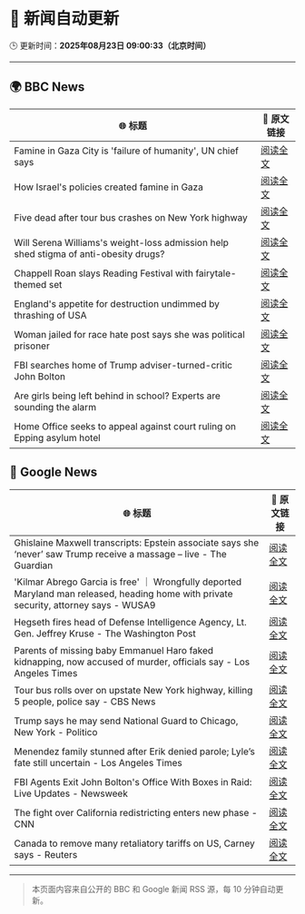 # 🧠 新闻自动更新

🕒 更新时间：**2025年08月23日 09:00:33（北京时间）**

---

## 🌍 BBC News

| 🌐 标题 | 🔗 原文链接 |
|--------|-------------|
| Famine in Gaza City is 'failure of humanity', UN chief says | [阅读全文](https://www.bbc.com/news/articles/c05ed5rgld3o?at_medium=RSS&at_campaign=rss) |
| How Israel's policies created famine in Gaza | [阅读全文](https://www.bbc.com/news/articles/ckg4p90z1kxo?at_medium=RSS&at_campaign=rss) |
| Five dead after tour bus crashes on New York highway | [阅读全文](https://www.bbc.com/news/articles/cm2kp312ryxo?at_medium=RSS&at_campaign=rss) |
| Will Serena Williams's weight-loss admission help shed stigma of anti-obesity drugs? | [阅读全文](https://www.bbc.com/news/articles/c8de89lg21jo?at_medium=RSS&at_campaign=rss) |
| Chappell Roan slays Reading Festival with fairytale-themed set | [阅读全文](https://www.bbc.com/news/articles/cr74p245zdlo?at_medium=RSS&at_campaign=rss) |
| England's appetite for destruction undimmed by thrashing of USA | [阅读全文](https://www.bbc.com/sport/rugby-union/articles/cp94p2y9rl3o?at_medium=RSS&at_campaign=rss) |
| Woman jailed for race hate post says she was political prisoner | [阅读全文](https://www.bbc.com/news/articles/ce83pj1ggmeo?at_medium=RSS&at_campaign=rss) |
| FBI searches home of Trump adviser-turned-critic John Bolton | [阅读全文](https://www.bbc.com/news/articles/c98lre1vqn4o?at_medium=RSS&at_campaign=rss) |
| Are girls being left behind in school? Experts are sounding the alarm | [阅读全文](https://www.bbc.com/news/articles/cx2q189kv7yo?at_medium=RSS&at_campaign=rss) |
| Home Office seeks to appeal against court ruling on Epping asylum hotel | [阅读全文](https://www.bbc.com/news/articles/cy5p2ye95z9o?at_medium=RSS&at_campaign=rss) |

## 📰 Google News

| 🌐 标题 | 🔗 原文链接 |
|--------|-------------|
| Ghislaine Maxwell transcripts: Epstein associate says she ‘never’ saw Trump receive a massage – live - The Guardian | [阅读全文](https://news.google.com/rss/articles/CBMi0AFBVV95cUxNVU5rREZuTXJfSjZNVFd5RkN6MFptajlrclRCUHA4eW5ibk9aU3UxYndTVmtLX2JpckRPY3pGamNpMmdaQ0FYOEdIZ1dUeEdjaU5GNjlLNEZlUjJaVWpmT1NkcmhXWGdVN2J5UDZiMW9Falh5UGpZSTMydDdOOVBXQUFWX293c1MwckRJcXNZb0xicEItczU5M2doME9WWTcyemFEOW1MUjl2NTJXZ1d5Zy1NRVlNNmlPckZNTjZ1NUIxZzVCalkzNVRJZ0I5SFpq?oc=5) |
| 'Kilmar Abrego Garcia is free' ｜ Wrongfully deported Maryland man released, heading home with private security, attorney says - WUSA9 | [阅读全文](https://news.google.com/rss/articles/CBMirwJBVV95cUxQaUxHTVVsLUZUZTdHSVd6YnZNQkRLZmx1OEJ0YjFvZElDNlRyaTQyUUZiRXFqekdJQVB0Ny1oSVdmQzhUUG5lVEFCSHcyQUNua1RWazdXWlJTdFdtOXBVRmZsWmJOUW5RS3hObW5FdkF5dzJ2b054Y3AyYlNaUjltYmRlaUtiYXliRmJLSXNYV3BiNENNVThXUVlnUEdLcThCeV9rb01UY3lwU0VEOEV6MWVXdUNzWUQyVGFGaEVOc0lyRXZwYUs3OGZVLXVabUxZWHdsRlp4LUMzMnE2Q05Rd1llYUhRd3Z5X0M3aUI3MGxIMFZGS3g2UE4xakE3MmFLRDBXYjZOZHF6RlFKZkJUT3pPcUlETFF4SGw1LWhKMzJXRnIyalRKc2psdzh3Ync?oc=5) |
| Hegseth fires head of Defense Intelligence Agency, Lt. Gen. Jeffrey Kruse - The Washington Post | [阅读全文](https://news.google.com/rss/articles/CBMirAFBVV95cUxNRjBkZDhrNGFtWmV6aHc4TkI1eFd0YjNhVHotTndaLTJtLXVSdEY1LWl1U1BpRG0zeDZzaWU0eGJIS2NPeU05NDh0RDJSdjI0WG15TFA5clNFUnduMjZWSmdOelpyUmsxZUF1SjQtaTJMbm5xYUUtUEY5bFBDOE43TzRjZFpjU0ZMR1loNnNIckliR21YMF9fME5SQTBHeFFnZGxZci0xcGh3S3Rx?oc=5) |
| Parents of missing baby Emmanuel Haro faked kidnapping, now accused of murder, officials say - Los Angeles Times | [阅读全文](https://news.google.com/rss/articles/CBMivgFBVV95cUxOTGFYdkNzYjdfZmYzQzFQakp4R21VUG9QZG9zbDkwbkJoZjRDN29LMjhjQmF1QTBrWnlHZlV1VHluWVR2bEo5R2hqSjZSSUtoWmd1S2s4aGtSYzhrTkRQRzBPRkhoS0dkQ3VCbzJOQmwtZ0liTTVmVTFxRW1mSUl1ZTlPYjJSMURMcGo0eVhuQnEzS3c4WTN1THdTeXh5OUZ2cnlrbkVMSlZGNW5uRThla0NDR2t6UGVILVBzWHdR?oc=5) |
| Tour bus rolls over on upstate New York highway, killing 5 people, police say - CBS News | [阅读全文](https://news.google.com/rss/articles/CBMigwFBVV95cUxPYkExcFpfZUp2LWozNWtaT1FTYlQ4eXhJcE1xTmNCUGlfYXllRWsyQ2pmRnpIVGc5c2xiUGFaMFhwWHFhMXVuLUY1S3BXeklBcG8yZW5QVl9VaHpDeThZT0pmVEpIR1ktdWxzeDk5QjJaVkp5cHB3ZFUzS3JDUTBlc0Eyc9IBiAFBVV95cUxPR3huNlZ0cVFoenVoUHhDa2lKNTJqWU52U2VjLXJrNTMxU3hXclVONUhMem9IWVlLb3lsTGtCYTBxMFFPZmJma1p3NFU2OUtsVlFzX2gxZ2Z6UHU4c1ZkRnh6QXNlSUFlaHdTUzhyQWpoelI1ZzlLcmxtbGhCamFMYWYzeGF6a0wx?oc=5) |
| Trump says he may send National Guard to Chicago, New York - Politico | [阅读全文](https://news.google.com/rss/articles/CBMikAFBVV95cUxOUGJmWk1rbUxBMDQwWnkwcUswX1Z5RVRIQ09HaVo5RHBmcWZ5MUJDUkZuUlV1VnlvN1IzSTloX1pJVDJ0ZVNmTnZ0NEh3eGF2Mkd1bm5pSHhXendFaEtCWmM1T0pVUTdzS3d6QWdfSVJFQkJFR3FpQXpFQ3lqaXc3ZHZJSHVoX3RlbTAwU2FmMWM?oc=5) |
| Menendez family stunned after Erik denied parole; Lyle’s fate still uncertain - Los Angeles Times | [阅读全文](https://news.google.com/rss/articles/CBMikwFBVV95cUxObHV5bTJwQ3JnQVpWUzB2bnF2d0xWLWVTczdXN0J0NVJETEI5OEtkM19PUVM5YmV1Wk1rb2FRajFIazAyaElmcHpKd3RwRmR2bTRHdWNFZkszXzVPcFRZVmdPalhwcGpraTNNT1VXazY0VFlvckZiazFTdW5zMGpGX2JjMzhKZFc4ZnhsUk1KTE1pckU?oc=5) |
| FBI Agents Exit John Bolton's Office With Boxes in Raid: Live Updates - Newsweek | [阅读全文](https://news.google.com/rss/articles/CBMie0FVX3lxTE90U28wbkFrVlBBLS1ibmV0X18ydHJiQW02aTBEQm1janQxWXdnWVN0TUppWF9KRXlPcUVfYlRlM19FckxBYmJxU1Z4MFNGR1htbno5NVdWSmlYNlZVTEwybndPTzkzencyVWY2dDNCVWhOMUdQMGZMZEFKUQ?oc=5) |
| The fight over California redistricting enters new phase - CNN | [阅读全文](https://news.google.com/rss/articles/CBMigwFBVV95cUxPcjIzQWdDTnBWVVotQW9qV3E4ck5lMElaVkhxY0szX2lDV0wzYW9nRUMtbFRqeW8yY19EY2N5Y3p0UlFuNUdjNnZCa2hFV1NQZ0wtTGtVTzIyRXVxZERlNWVWWDQ0WGdISjBVLVlTeVlhS3RZOWV3WnNsVlYyMWVmckdyNNIBiAFBVV95cUxObGVKNmd6VlQyajZna3kyaTBVVjdRa3lZbHJxN3FEaTdyR3RRSjJNQnlBVjBOdnBGR185a25CTnhPWnR4VWc2OGJISzAzVTJuQlBXMlpNbm9FRzVVSHZPSk43VjJSbk1mT0Q1U043ZnBfZjFQSzV3YW1Kd3pfX05DTzZfTURibDVM?oc=5) |
| Canada to remove many retaliatory tariffs on US, Carney says - Reuters | [阅读全文](https://news.google.com/rss/articles/CBMipwFBVV95cUxOTUFBZmpMdWFnUDFZdU96SFFrcWhYSkJtOXlsZkxGQ0JST21JZXRGbG9uTTNXQ0d6YlVrcTFsYXFyeWVvUVVra1BzaG5VcmRxZFZNTDE5UXFOd0g2NDNlWWprZEZUek5HbGNpUFhEZWtSVFNXUWdkN0tnVy1waHBsS0hmWFhkRWdaOVJldmc3UjVvcFVZbUVPd3ZWVkx6TzRaV19CRVBfSQ?oc=5) |

---
> 本页面内容来自公开的 BBC 和 Google 新闻 RSS 源，每 10 分钟自动更新。